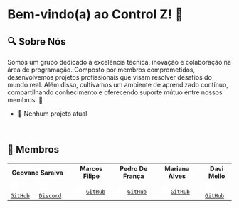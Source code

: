# Bem-vindo(a) ao Control Z! 🚀

## 🔍 Sobre Nós 
Somos um grupo dedicado à excelência técnica, inovação e colaboração na área de programação. Composto por membros comprometidos, desenvolvemos projetos profissionais que visam resolver desafios do mundo real. Além disso, cultivamos um ambiente de aprendizado contínuo, compartilhando conhecimento e oferecendo suporte mútuo entre nossos membros. 🤝
- 🛑 Nenhum projeto atual

&nbsp;
## 👥 Membros  
<table>
    <tr>
        <th colspan="2">Geovane Saraiva</th>
        <th></th>
        <th colspan="2">Marcos Filipe</th>
        <th></th>
        <th colspan="2">Pedro De França</th>
        <th></th>
        <th colspan="2">Mariana Alves</th>
        <th></th>
        <th colspan="2">Davi Mello</th>
    </tr>
    <tr>
        <td><img src="github-mark-white.svg" width="17" height="17"> <code><a href="https://github.com/0LostConnection">GitHub</a></code></img></td>
        <td><img src="discord-mark-white.svg" width="17" height="17"> <code><a href="https://discord.com/users/437249534096048130">Discord</a></code></img></td>
        <td></td>
        <td colspan="2"><img src="github-mark-white.svg" width="17" height="17"> <code><a href="https://github.com/Kanelaaa">GitHub</a></code></img></td>
        <td></td>
        <td colspan="2"><img src="github-mark-white.svg" width="17" height="17"> <code><a href="https://github.com/ControlZ-DevTeam">GitHub</a></code></img></td>
        <td></td>
        <td colspan="2"><img src="github-mark-white.svg" width="17" height="17"> <code><a href="https://github.com/ControlZ-DevTeam">GitHub</a></code></img></td>
        <td></td>
        <td colspan="2"><img src="github-mark-white.svg" width="17" height="17"> <code><a href="https://github.com/ControlZ-DevTeam">GitHub</a></code></img></td>
</table>

